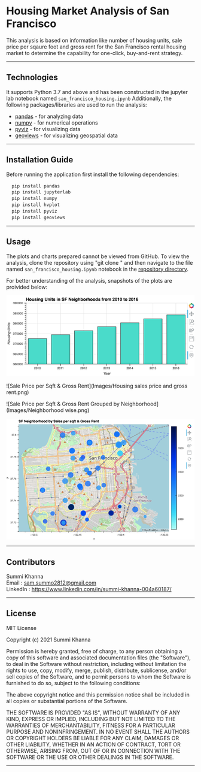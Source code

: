 # Housing Market Analysis of San Francisco

This analysis is based on information like number of housing units, sale price per sqaure foot and gross rent for the San Francisco rental housing market to determine the capability for one-click, buy-and-rent strategy.


---

## Technologies

It supports Python 3.7 and above and has been constructed in the jupyter lab notebook named ```san_francisco_housing.ipynb```
Additionally, the following packages/libraries are used to run the analysis:

- [pandas](https://pypi.org/project/pandas/) - for analyzing data
- [numpy](https://pypi.org/project/numpy/) - for numerical operations
- [pyviz](https://pypi.org/project/pyviz/) - for visualizing data
- [geoviews](https://pypi.org/project/geoviews/) - for visualizing geospatial data


---

## Installation Guide

Before running the application first install the following dependencies:

```python
  pip install pandas
  pip install jupyterlab 
  pip install numpy
  pip install hvplot
  pip install pyviz
  pip install geoviews

```
---

## Usage

The plots and charts prepared cannot be viewed from GitHub. To view the analysis, clone the repository using "git clone <link>" and then navigate to the file named ```san_francisco_housing.ipynb``` notebook in the [repository directory](https://github.com/Summi-Khanna/Challenge-6).

For better understanding of the analysis, snapshots of the plots are proivided below:

![Housing Units](Images/Housing_units.png)  


![Sale Price per Sqft & Gross Rent](Images/Housing sales price and gross rent.png)  


![Sale Price per Sqft & Gross Rent Grouped by Neighborhood](Images/Neighborhood wise.png)  


![Neighborhoods by Sale Price per Square Foot and Gross Rent by map](Images/Map.png)  


---

## Contributors
 
Summi Khanna  
Email : sam.summo2812@gmail.com  
LinkedIn : https://www.linkedin.com/in/summi-khanna-004a60187/

---

## License

MIT License

Copyright (c) 2021 Summi Khanna

Permission is hereby granted, free of charge, to any person obtaining a copy
of this software and associated documentation files (the "Software"), to deal
in the Software without restriction, including without limitation the rights
to use, copy, modify, merge, publish, distribute, sublicense, and/or sell
copies of the Software, and to permit persons to whom the Software is
furnished to do so, subject to the following conditions:

The above copyright notice and this permission notice shall be included in all
copies or substantial portions of the Software.

THE SOFTWARE IS PROVIDED "AS IS", WITHOUT WARRANTY OF ANY KIND, EXPRESS OR
IMPLIED, INCLUDING BUT NOT LIMITED TO THE WARRANTIES OF MERCHANTABILITY,
FITNESS FOR A PARTICULAR PURPOSE AND NONINFRINGEMENT. IN NO EVENT SHALL THE
AUTHORS OR COPYRIGHT HOLDERS BE LIABLE FOR ANY CLAIM, DAMAGES OR OTHER
LIABILITY, WHETHER IN AN ACTION OF CONTRACT, TORT OR OTHERWISE, ARISING FROM,
OUT OF OR IN CONNECTION WITH THE SOFTWARE OR THE USE OR OTHER DEALINGS IN THE
SOFTWARE.

---
